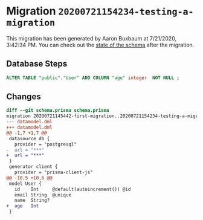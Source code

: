 # Migration `20200721154234-testing-a-migration`

This migration has been generated by Aaron Buxbaum at 7/21/2020, 3:42:34 PM.
You can check out the [state of the schema](./schema.prisma) after the migration.

## Database Steps

```sql
ALTER TABLE "public"."User" ADD COLUMN "age" integer  NOT NULL ;
```

## Changes

```diff
diff --git schema.prisma schema.prisma
migration 20200721145442-first-migration..20200721154234-testing-a-migration
--- datamodel.dml
+++ datamodel.dml
@@ -1,7 +1,7 @@
 datasource db {
   provider = "postgresql"
-  url = "***"
+  url = "***"
 }
 generator client {
   provider = "prisma-client-js"
@@ -10,5 +10,6 @@
 model User {
   id    Int     @default(autoincrement()) @id
   email String  @unique
   name  String?
+  age   Int
 }
```


